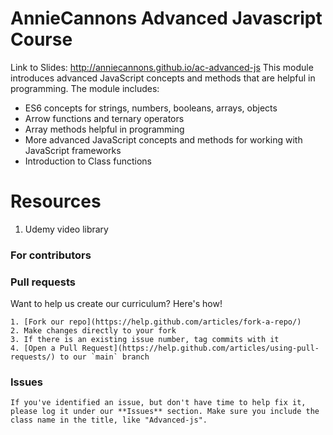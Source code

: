 # AnnieCannons Advanced Javascript Course
Link to Slides: http://anniecannons.github.io/ac-advanced-js
This module introduces advanced JavaScript concepts and methods that are helpful in programming. The module includes:

<ul>
<li>ES6 concepts for strings, numbers, booleans, arrays, objects</li>
<li>Arrow functions and ternary operators</li>
<li>Array methods helpful in programming</li>
<li>More advanced JavaScript concepts and methods for working with JavaScript frameworks</li>
<li>Introduction to Class functions</li>
 </ul> 
  
 # Resources
 1) Udemy video library
 
  ### For contributors
  ### Pull requests

  Want to help us create our curriculum? Here's how!

    1. [Fork our repo](https://help.github.com/articles/fork-a-repo/)
    2. Make changes directly to your fork
    3. If there is an existing issue number, tag commits with it
    4. [Open a Pull Request](https://help.github.com/articles/using-pull-requests/) to our `main` branch

  ### Issues

    If you've identified an issue, but don't have time to help fix it, please log it under our **Issues** section. Make sure you include the class name in the title, like "Advanced-js". 
  
